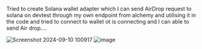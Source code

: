 Tried to create Solana wallet adapter which I can send AirDrop request to solana on devtest through my own endpoint from alchemy and utilising it in the code and tried to connect to wallet ot is connecting and I can able to send Air drop....

![Screenshot 2024-09-10 100917](https://github.com/user-attachments/assets/f79ecd8a-6341-4d39-8930-77406ec2b00b)
![image](https://github.com/user-attachments/assets/39f7680e-dc9b-456b-bd38-4cfd45cd208b)
